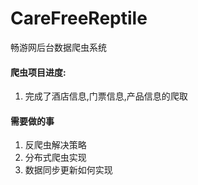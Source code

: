 # CareFreeReptile
畅游网后台数据爬虫系统


#### 爬虫项目进度:
1. 完成了酒店信息,门票信息,产品信息的爬取

#### 需要做的事
1. 反爬虫解决策略
2. 分布式爬虫实现
3. 数据同步更新如何实现
